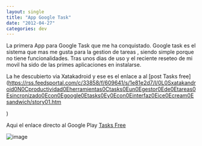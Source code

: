 ```yaml
---
layout: single
title: "App Google Task"
date: "2012-04-27"
categories: dev
---
```


La primera App para Google Task que me ha conquistado. Google task es el sistema que mas me gusta para la gestion de tareas , siendo simple porque no tiene funcionalidades. Tras unos dias de uso y el reciente reseteo de mi movil ha sido de las primes aplicaciones en instalarse.

La he descubierto via Xatakadroid y ese es el enlace a al [post Tasks free](https://rss.feedsportal.com/c/33858/f/609641/s/1e81e2d7/l/0L0Sxatakandroid0N0Cproductividad0Eherramientas0Ctasks0Eun0Egestor0Ede0Etareas0Esincronizado0Econ0Egoogle0Etasks0Ey0Econ0Einterfaz0Eice0Ecream0Esandwich/story01.htm
<div></div>
)

Aqui el enlace directo al Google Play [Tasks Free](https://play.google.com/store/apps/details?id=ch.teamtasks.tasks)

![image](images/wpid-tasks.png "tasks.png")
